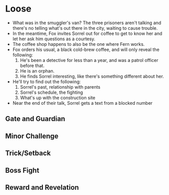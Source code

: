 # Loose
- What was in the smuggler's van? The three prisoners aren't talking and there's no telling what's out there in the city, waiting to cause trouble.
- In the meantime, Fox invites Sorrel out for coffee to get to know her and let her ask him questions as a courtesy.
- The coffee shop happens to also be the one where Fern works.
- Fox orders his usual, a black cold-brew coffee, and will only reveal the following:
    1. He's been a detective for less than a year, and was a patrol officer before that.
    2. He is an orphan.
    3. He finds Sorrel interesting, like there's something different about her.
- He'll try to find out the following:
    1. Sorrel's past, relationship  with parents
    2. Sorrel's schedule, the fighting
    3. What's up with the construction site
- Near the end of their talk, Sorrel gets a text from a blocked number

## Gate and Guardian


## Minor Challenge


## Trick/Setback


## Boss Fight


## Reward and Revelation
